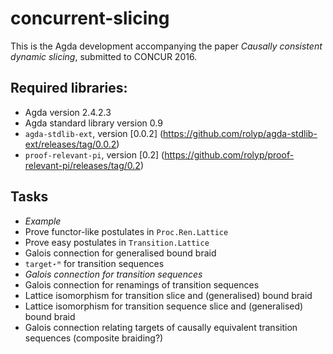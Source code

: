 # concurrent-slicing

This is the Agda development accompanying the paper _Causally consistent
dynamic slicing_, submitted to CONCUR 2016.

## Required libraries:

* Agda version 2.4.2.3
* Agda standard library version 0.9
* `agda-stdlib-ext`, version [0.0.2] (https://github.com/rolyp/agda-stdlib-ext/releases/tag/0.0.2)
* `proof-relevant-pi`, version [0.2] (https://github.com/rolyp/proof-relevant-pi/releases/tag/0.2)

## Tasks

* _Example_
* Prove functor-like postulates in `Proc.Ren.Lattice`
* Prove easy postulates in `Transition.Lattice`
* Galois connection for generalised bound braid
* `target⋆ᴹ` for transition sequences
* _Galois connection for transition sequences_
* Galois connection for renamings of transition sequences
* Lattice isomorphism for transition slice and (generalised) bound braid
* Lattice isomorphism for transition sequence slice and (generalised) bound braid
* Galois connection relating targets of causally equivalent transition
  sequences (composite braiding?)
